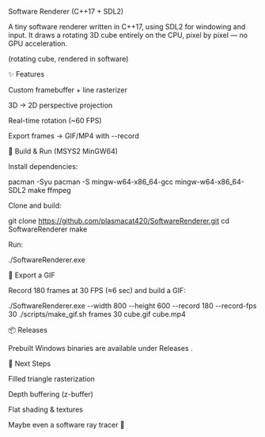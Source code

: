 Software Renderer (C++17 + SDL2)

A tiny software renderer written in C++17, using SDL2 for windowing and input.
It draws a rotating 3D cube entirely on the CPU, pixel by pixel — no GPU acceleration.


(rotating cube, rendered in software)

✨ Features

Custom framebuffer + line rasterizer

3D → 2D perspective projection

Real-time rotation (~60 FPS)

Export frames → GIF/MP4 with --record

🔧 Build & Run (MSYS2 MinGW64)

Install dependencies:

pacman -Syu
pacman -S mingw-w64-x86_64-gcc mingw-w64-x86_64-SDL2 make ffmpeg


Clone and build:

git clone https://github.com/plasmacat420/SoftwareRenderer.git
cd SoftwareRenderer
make


Run:

./SoftwareRenderer.exe

🎥 Export a GIF

Record 180 frames at 30 FPS (≈6 sec) and build a GIF:

./SoftwareRenderer.exe --width 800 --height 600 --record 180 --record-fps 30
./scripts/make_gif.sh frames 30 cube.gif cube.mp4

📦 Releases

Prebuilt Windows binaries are available under Releases
.

🔮 Next Steps

Filled triangle rasterization

Depth buffering (z-buffer)

Flat shading & textures

Maybe even a software ray tracer 🚀